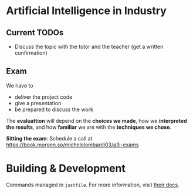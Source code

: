 # Artificial Intelligence in Industry

## Current TODOs
- Discuss the topic with the tutor and the teacher (get a written confirmation)

## Exam
We have to
- deliver the project code
- give a presentation
- be prepared to discuss the work

The **evaluattion** will depend on the **choices we made**, how we **interpreted the results**, and how **familiar** we are with the **techniques we chose**.

**Sitting the exam**: Schedule a call at https://book.morgen.so/michelelombardi03/a3i-exams

# Building & Development
Commands managed in `justfile`. For more information, visit [their docs](https://just.systems/man/en/introduction.html).
